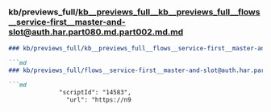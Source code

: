 ### kb/previews_full/kb__previews_full__kb__previews_full__flows__service-first__master-and-slot@auth.har.part080.md.part002.md.md

```md
### kb/previews_full/kb__previews_full__flows__service-first__master-and-slot@auth.har.part080.md.part002.md

```md
### kb/previews_full/flows__service-first__master-and-slot@auth.har.part080.md (part 002)

```md
              "scriptId": "14583",
                "url": "https://n9
```

```

```

```
